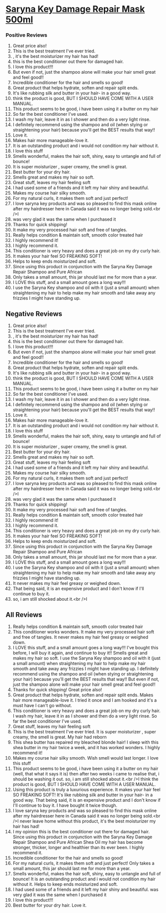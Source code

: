 # [Saryna Key Damage Repair Mask 500ml](https://products.checkmycream.com/products/Saryna-Key-Damage-Repair-Mask-500ml.html)

### Positive Reviews

<ol>
      <li>Great price also!</li>
      <li>This is the best treatment I&#x27;ve ever tried.</li>
      <li>, it&#x27;s the best moisturizer my hair has had!</li>
      <li>this is the best conditioner out there for damaged hair.</li>
      <li>I love this product!!!</li>
      <li>But even if not, just the shampoo alone will make your hair smell great and feel good!!</li>
      <li>Incredible conditioner for the hair and smells so good!</li>
      <li>Great product that helps hydrate, soften and repair split ends.</li>
      <li>It&#x27;s like rubbing silk and butter in your hair- in a good way.</li>
      <li>think the product is good, BUT I SHOULD HAVE COME WITH A USER MANUAL.</li>
      <li>This product seems to be good, i have been using it a butter on my hair</li>
      <li>So far the best conditioner I&#x27;ve used.</li>
      <li>I wash my hair, leave it in as I shower and then do a very light rinse.</li>
      <li>I definitely recommend using the shampoo and oil (when stying or straightening your hair) because you&#x27;ll get the BEST results that way!!</li>
      <li>Love it.</li>
      <li>Makes hair more manageable-love it.  </li>
      <li>It is an outstanding product and i would not condition my hair without it.</li>
      <li>I love this stuff</li>
      <li>Smells wonderful, makes the hair soft, shiny, easy to untangle and full of bounce!</li>
      <li>It is super moisturizer , super creamy, the smell is great.</li>
      <li>Best butter for your dry hair.</li>
      <li>Smells great and makes my hair so soft.</li>
      <li>Great stuff, leaves my hair feeling soft</li>
      <li>I had used some of a friends and it left my hair shiny and beautiful.</li>
      <li>Makes my course hair silky smooth.</li>
      <li>For my natural curls, it makes them soft and just perfect!  </li>
      <li>I love saryna key products and was so pleased to find this mask online after my hairdresser here in Canada said it was no longer being sold.&lt;br /&gt;I</li>
      <li>was very glad it was the same when I purchased it</li>
      <li>Thanks for quick shipping!</li>
      <li>It make my very processed hair soft and free of tangles.</li>
      <li>Really helps condition &amp; maintain soft, smooth color treated hair</li>
      <li>I highly recommend it!</li>
      <li>I highly recommend it.</li>
      <li>This conditioner is very heavy and does a great job on my dry curly hair.</li>
      <li>It makes your hair feel SO FREAKING SOFT!</li>
      <li>Helps to keep ends moisturized and soft.</li>
      <li>Since using this product in conjunction with the Saryna Key Damage Repair Shampoo and Pure African</li>
      <li>Only takes a small amount, this jar should last me for more than a year.</li>
      <li>I LOVE this stuff, and a small amount goes a long way!!!</li>
      <li>I use the Saryna Key shampoo and oil with it (just a small amount) when straightening my hair to help make my hair smooth and take away any frizzies I might have standing up.</li>
</ol>


<h2>Negative Reviews</h2>
<ol>
<li> Great price also!</li>
<li> This is the best treatment I&#x27;ve ever tried.</li>
<li> , it&#x27;s the best moisturizer my hair has had!</li>
<li> this is the best conditioner out there for damaged hair.</li>
<li> I love this product!!!</li>
<li> But even if not, just the shampoo alone will make your hair smell great and feel good!!</li>
<li> Incredible conditioner for the hair and smells so good!</li>
<li> Great product that helps hydrate, soften and repair split ends.</li>
<li> It&#x27;s like rubbing silk and butter in your hair- in a good way.</li>
<li> think the product is good, BUT I SHOULD HAVE COME WITH A USER MANUAL.</li>
<li> This product seems to be good, i have been using it a butter on my hair</li>
<li> So far the best conditioner I&#x27;ve used.</li>
<li> I wash my hair, leave it in as I shower and then do a very light rinse.</li>
<li> I definitely recommend using the shampoo and oil (when stying or straightening your hair) because you&#x27;ll get the BEST results that way!!</li>
<li> Love it.</li>
<li> Makes hair more manageable-love it.  </li>
<li> It is an outstanding product and i would not condition my hair without it.</li>
<li> I love this stuff</li>
<li> Smells wonderful, makes the hair soft, shiny, easy to untangle and full of bounce!</li>
<li> It is super moisturizer , super creamy, the smell is great.</li>
<li> Best butter for your dry hair.</li>
<li> Smells great and makes my hair so soft.</li>
<li> Great stuff, leaves my hair feeling soft</li>
<li> I had used some of a friends and it left my hair shiny and beautiful.</li>
<li> Makes my course hair silky smooth.</li>
<li> For my natural curls, it makes them soft and just perfect!  </li>
<li> I love saryna key products and was so pleased to find this mask online after my hairdresser here in Canada said it was no longer being sold.&lt;br /&gt;I</li>
<li> was very glad it was the same when I purchased it</li>
<li> Thanks for quick shipping!</li>
<li> It make my very processed hair soft and free of tangles.</li>
<li> Really helps condition &amp; maintain soft, smooth color treated hair</li>
<li> I highly recommend it!</li>
<li> I highly recommend it.</li>
<li> This conditioner is very heavy and does a great job on my dry curly hair.</li>
<li> It makes your hair feel SO FREAKING SOFT!</li>
<li> Helps to keep ends moisturized and soft.</li>
<li> Since using this product in conjunction with the Saryna Key Damage Repair Shampoo and Pure African</li>
<li> Only takes a small amount, this jar should last me for more than a year.</li>
<li> I LOVE this stuff, and a small amount goes a long way!!!</li>
<li> I use the Saryna Key shampoo and oil with it (just a small amount) when straightening my hair to help make my hair smooth and take away any frizzies I might have standing up.</li>
<li> It never makes my hair feel greasy or weighed down.</li>
<li> That being said, it is an expensive product and I don&#x27;t know if I&#x27;ll continue to buy it.</li>
<li> so, i am still shocked about it.&lt;br /&gt;I</li>
</ol>

<h2>All Reviews</h2>

<ol>
    <li> Really helps condition &amp; maintain soft, smooth color treated hair</li>
    <li> This conditioner works wonders. It make my very processed hair soft and free of tangles. It never makes my hair feel greasy or weighed down.</li>
    <li> I LOVE this stuff, and a small amount goes a long way!!! I&#x27;ve bought this before, I will buy it again, and continue to buy it!! Smells great and makes my hair so soft. I use the Saryna Key shampoo and oil with it (just a small amount) when straightening my hair to help make my hair smooth and take away any frizzies I might have standing up. I definitely recommend using the shampoo and oil (when stying or straightening your hair) because you&#x27;ll get the BEST results that way!! But even if not, just the shampoo alone will make your hair smell great and feel good!!</li>
    <li> Thanks for quick shipping! Great price also!</li>
    <li> Great product that helps hydrate, soften and repair split ends. Makes hair more manageable-love it.  I tried it once and I am hooked and it&#x27;s a must have I can&#x27;t go without.</li>
    <li> This conditioner is very heavy and does a great job on my dry curly hair. I wash my hair, leave it in as I shower and then do a very light rinse. So far the best conditioner I&#x27;ve used.</li>
    <li> Great stuff, leaves my hair feeling soft</li>
    <li> This is the best treatment I&#x27;ve ever tried. It is super moisturizer , super creamy, the smell is great. My hair had reborn</li>
    <li> This shea butter has repaired my bleached blonde hair! I sleep with this shea butter in my hair twice a week, and it has worked wonders.  I highly recommend it!</li>
    <li> Makes my course hair silky smooth. Wish smell would last longer. I love this stuff</li>
    <li> This product seems to be good, i have been using it a butter on my hair (well, that what it says it is) then after two weeks i came to realise that, i should be washing it out. so, i am still shocked about it.&lt;br /&gt;I think the product is good, BUT I SHOULD HAVE COME WITH A USER MANUAL.</li>
    <li> Using this product is truly a luxurious experience. It makes your hair feel SO FREAKING SOFT! It&#x27;s like rubbing silk and butter in your hair- in a good way. That being said, it is an expensive product and I don&#x27;t know if I&#x27;ll continue to buy it. I have bought it twice though.</li>
    <li> I love saryna key products and was so pleased to find this mask online after my hairdresser here in Canada said it was no longer being sold.&lt;br /&gt;I never leave home without this product, it&#x27;s the best moisturizer my hair has had!</li>
    <li> I my opinion this is the best conditioner out there for damaged hair. Since using this product in conjunction with the Saryna Key Damage Repair Shampoo and Pure African Shea Oil my hair has become stronger, thicker, longer and healthier than its ever been.  I highly recommend it.</li>
    <li> Incredible conditioner for the hair and smells so good!</li>
    <li> For my natural curls, it makes them soft and just perfect!  Only takes a small amount, this jar should last me for more than a year.</li>
    <li> Smells wonderful, makes the hair soft, shiny, easy to untangle and full of bounce! It is an outstanding product and i would not condition my hair without it. Helps to keep ends moisturized and soft.</li>
    <li> I had used some of a friends and it left my hair shiny and beautiful. was very glad it was the same when I purchased it</li>
    <li> I love this product!!!</li>
    <li> Best butter for your dry hair. Love it.</li>
</ol>




